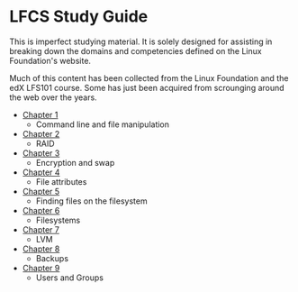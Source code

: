 # LFCS Study Guide

This is imperfect studying material. It is solely designed for assisting in breaking down the domains and competencies defined on the Linux Foundation's website.

Much of this content has been collected from the Linux Foundation and the edX LFS101 course. Some has just been acquired from scrounging around the web over the years.

* [Chapter 1](chapter1.md)
  * Command line and file manipulation
* [Chapter 2](chapter2.md)
  * RAID
* [Chapter 3](chapter3.md)
  * Encryption and swap
* [Chapter 4](chapter4.md)
  * File attributes
* [Chapter 5](chapter5.md)
  * Finding files on the filesystem
* [Chapter 6](chapter6.md)
  * Filesystems
* [Chapter 7](chapter7.md)
  * LVM
* [Chapter 8](chapter8.md)
  * Backups
* [Chapter 9](chapter9.md)
  * Users and Groups
